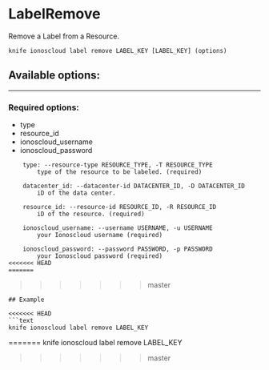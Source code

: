 # LabelRemove

Remove a Label from a Resource.

    knife ionoscloud label remove LABEL_KEY [LABEL_KEY] (options)


## Available options:
---

### Required options:
* type
* resource_id
* ionoscloud_username
* ionoscloud_password

```
    type: --resource-type RESOURCE_TYPE, -T RESOURCE_TYPE
        type of the resource to be labeled. (required)

    datacenter_id: --datacenter-id DATACENTER_ID, -D DATACENTER_ID
        iD of the data center.

    resource_id: --resource-id RESOURCE_ID, -R RESOURCE_ID
        iD of the resource. (required)

    ionoscloud_username: --username USERNAME, -u USERNAME
        your Ionoscloud username (required)

    ionoscloud_password: --password PASSWORD, -p PASSWORD
        your Ionoscloud password (required)
<<<<<<< HEAD
=======

```
>>>>>>> master

```
## Example

<<<<<<< HEAD
```text
knife ionoscloud label remove LABEL_KEY 
```
=======
    knife ionoscloud label remove LABEL_KEY 
>>>>>>> master
